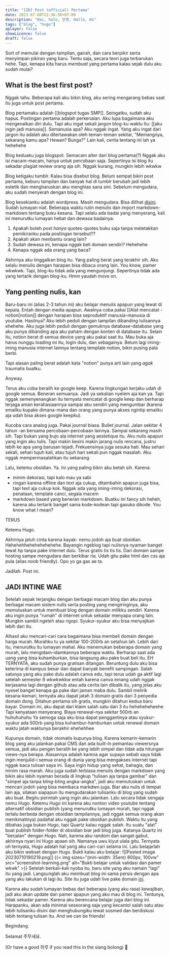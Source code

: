 ```yaml
---
title: "[ID] Post (official) Pertama"
date: 2023-07-08T22:36:58+07:00
description: "Hai, halo, 안영, Hallo, Hi" 
tags: ["blog", "hugo"]
aplayer: false
showLicence: false
draft: false
---
```


Sort of memulai dengan tampilan, gairah, dan cara berpikir serta menyimpan pikiran yang baru. Tentu saja, secara teori juga terbarukan hehe. Tapi, kenapa kita harus *membuat* yang pertama kalau sejak dulu aku sudah mulai?
<!--more-->



## What is the best first post?

Nggak tahu.
Beberapa kali aku bikin blog, aku sering mengarang bebas saat itu juga untuk post pertama. 

Blog pertamaku adalah [[blogspot tugas SMP]]. Seingatku, sudah aku hapus. Postingan pertama adalah perkenalan. Aku lupa bagaimana aku mengenalkan diri dulu. Tapi aku ingat sekali jargon blog-ku waktu itu: [[aku ingin jadi manusia]]. Semanusia apa? Aku nggak ingat. Yang aku ingat dari jargon itu adalah aku ditertawakan oleh teman-teman sekitar, "Memangnya, sekarang kamu apa? Hewan? Bunga?" Lain kali, cerita tentang ini lah ya hehehehe

Blog keduaku juga blogspot. Semacam alter dari blog pertama(?) Nggak aku isi macam-macam, hanya untuk percobaan saja. Sepertinya isi blog itu sekadar plagiat review orang aja sih. Nggak kurang, mungkin lebih wkwkw

Blog ketigaku tumblr. Kalau bisa disebut blog. Belum sempat bikin post pertama, keburu tampilan dan banyak hal di tumblr berubah jadi lebih estetik dan mengharuskan aku menghias sana sini. Sebelum mengudara, aku sudah menyerah dengan blog ini.

Blog kesekianku adalah wordpress. Masih mengudara. Bisa dilihat [disini](satriafiwrite.wordpress.com). Sudah lumayan niat. Beberapa waktu rutin menulis dan import markdown-markdown tentang buku kesana. Tapi selalu ada badai yang menyerang, kali ini menurutku lumayan hebat dan dewasa badainya:
1. Apakah boleh post *hanya* quotes-quotes buku saja tanpa meletakkan pemikiranku pada postingan tersebut??
2. Apakah akan menbantu orang lain?
3. Sudah dewasa ini, kenapa nggak beli domain sendiri? Hehehehe
4. Kenapa nggak ada orang yang baca?

Akhirnya aku tinggalkan blog itu. Yang paling berat yang terakhir sih. Aku selalu menulis dengan harapan bisa dibaca orang lain. You know, pamer wkwkwk. Tapi, blog-ku tidak ada yang mengunjungi. Sepertinya tidak ada yang tertarik dengan blog-ku. Hmm yaudah move on.

## Yang penting nulis, kan

Baru-baru ini (alias 2-3 tahun ini) aku belajar menulis apapun yang lewat di kepala. Entah dengan media apapun. Awalnya coba pakai [[Alat mencatat - notion|notion]] dengan harapan bisa seproduktif manusia-manusia di youtube. Hasilnya? Aku lebih peduli dengan tampilan dibanding tulisannya ehehehe. Aku juga lebih peduli dengan gemuknya database-database yang aku punya dibanding apa aku paham dengan konten di database itu. Selain itu, notion berat di semua device yang aku pakai saat itu. Mau buka aja harus nunggu loading ini itu, login dulu, dan sebagainya. Belum lagi iming-iming manusia internet lainnya tentang template notion, bikin pusing pala berbi.

Tapi alasan paling berat adalah kata "notion" punya arti lain yang *agak* traumatis buatku.

Anyway.

Terus aku coba beralih ke google keep. Karena lingkungan kerjaku udah di google semua. Beneran semuanya. Jadi ya sekalian nyelem aja kan ya. Tapi nggak semenyenangkan itu ternyata mencatat di google keep dan berharap terjaga aman kerahasiaannya sampai aku sendiri yang mengumbar (karena emailku kupake dimana-mana dan orang yang punya akses ngintip emailku aja udah bisa akses google keepku).

Kucoba cara analog juga. Pakai journal biasa. Bullet journal. Jalan sekitar 4 tahun -an bersama percobaan-percobaan lainnya. Sampai sekarang masih sih. Tapi bukan yang bujo ala internet yang aestetique itu. Aku nulis apapun yang ingin aku tulis. Tapi makin kesini makin jarang nulis rencana, justru lebih ke apa yang barusan tejadi. Frekuensinya juga sesuka hati. Mau sehari sekali, sehari tujuh kali, atau tujuh hari sekali pun nggak masalah. Aku nggak mempermasalahkan itu sekarang. 

Lalu, ketemu obsidian. Ya. Ini yang paling bikin aku betah sih. Karena: 
- minim dekorasi, tapi kalo mau ya sabi
- ringan karena offline dan text aja cukup, ditambahin apapun juga bisa, tapi text aja cukup kok. Nggak ada yang iming-iming dekorasi, penataan, template canci, segala macem
- markdown based yang beneran markdown. Buatku ini fancy sih heheh, karena aku tertarik banget sama kode-kodean tapi gasuka dikode. You know what I mean?

TERUS

Ketemu Hugo.

Akhirnya jatuh cinta karena kayak- nemu jodoh aja buat obsidian. Hehehehhehehehehehehe. Bayangin ngeblog tapi nulisnya nyaman banget lewat hp tanpa pake internet dulu. Terus gratis tis tis tis. Dari domain sampe hosting sampe mengudara dan berkibar ria. Udah gitu pake html dan css aja pula (alias noob friendly). Opo yo ga gas ae ta. 

Jadilah. Post ini. 

## JADI INTINE WAE
Setelah sepak terjangku dengan berbagai macam blog dan aku punya berbagai macam sistem nulis serta posting yang mengiringinya, aku memutuskan untuk membuat blog dengan domain milikku sendiri. Karena aku ingin punya "rumah" di internet untuk sekadar menyapa orang lain. Mungkin sambil ngeteh atau ngopi. Syukur-syukur aku bisa menyajikan lebih dari itu.

Alhasil aku mencari-cari cara bagaimana bisa membeli domain dengan harga murah. Murahku tu ya sekitar 100-200rb an setahun lah. Lebih dari itu, menurutku itu lumayan mahal. Aku menemukan beberapa domain yang murah, lalu mengidam-idamkannya beberapa waktu. Berharap saat ada uang yang bisa kuhamburkan, bisa langsung aku pake buat beli itu. EH TERNYATA, aku sudah punya gratisan ditangan. Beruntung dulu aku bisa keterima di kampus besar dan dapat banyak benefit sampingan. Salah satunya yang aku pake dulu adalah canva edu, tapi terus udah ga aktif lagi setelah semester 8 wkwkwkkw entah karena canva emang udah nggak kerjasama lagi dengan github atau ada cerita lain dibalik itu, yang jelas aku nyesel banget kenapa ga pake dari jaman maba dulu. Sambil melirik kesana-kemari, ternyata aku dapat jatah 3 domain gratis dari 3 penyedia domain dong. Ditahun pertama sih gratis, mungkin ditahun kedua baru bayar. Domain ini, aku dapat dari klaim salah satu dari 3 itu heheheheheehe Tapi kenyataan menyerang. Biaya renewal-nya sekitar 500rb an huhuhuhuhu Ya semoga saja aku bisa dapat penggantinya atau syukur-syukur ada 500rb yang bisa kuhambur-hamburkan untuk renewal domain waktu jatah waktunya berakhir ehehehhee

Kupunya domain, tidak otomatis kupunya blog. Karena kemarin-kemarin blog yang aku jalankan pakai CMS dan ada built-in pemantau viewersnya semua, jadi aku pengen beralih ke yang lebih simpel dan tidak ada hitungan views-nya berapa. Alasannya adalah karena agar supaya sebab saya tidak ingin menjulid-i semua orang di dunia yang bisa mengakses internet tapi nggak baca tulisan saya ini. Saya ingin hidup yang sehat, bahagia, dan minim rasa marah. Aku juga sudah terbiasa menulis dengan markdown yang bikin aku lebih nyaman berada di lingkup "tulisan aja tanpa gambar" dan "simpel aja tanpa bling-bling angka-angka", jadi aku memutuskan untuk mencari jodoh yang bisa membaca markdwn juga. Biar aku nulis di tempat lain aja, silakan siapapun itu mengudarakan tulisanku di blog yang sudah aku buat. Begitu perintah yang ingin aku jalankan. Lalu secara tidak sengaja nemu Hugo. Ketemu Hugo ini karena aku nonton video youtube tentang alternatif obsidian publish (yang menurutku lumayan murah, tapi nggak terlalu berbeda dengan obsidian tampilannya, jadi nggak semua orang akan menikmatinya) padahal aku nggak pake obsidian publish. Waktu itu yang dibahas juga bukan Hugo, tapi Quartz kalau nggak salah. Itu suatu "alat" buat publish folder-folder di obsidian biar jadi blog juga. Katanya Quartz ini "berjalan" dengan Hugo. Nah, karena aku random dan sangat gabut, akhirnya nyari ini Hugo apaan sih. Namanya uwu kiyut ulala gitu. Ternyata oh ternyata, Hugo adalah hal yang aku cari-cari selama ini. Lalu belajarlah aku bikin webset dengan Hugo. Bukti kalau aku belajar:
![[Pasted image 20230710190219.png]]
{{< img sizes="(min-width: 35em) 800px, 100vw" src="screenshot-learning.png" alt="Bukti belajar untuk validasi dan pamer wkwk" >}}
Setelah berkali-kali nyoba itu, baru site yang aku namain "lagi" itu yang jadi. Langsunglah aku membuat blog ini sama persis dengan apa yang aku lakukan di lagi itu. Site itu juga udah live pake domain [ini](https://mencoba-blog.netlify.app/). 

Karena aku sudah lumayan bebas dari beberapa (yang aku rasa) kewajiban, jadi aku akan update dan pamer apapun yang aku mau di blog ini. Tentunya, tidak sekadar pamer. Karena aku berencana belajar juga dari blog ini. Harapanku, akan ada minimal seseorang saja yang kecantol salah satu atau lebih tulisanku disini dan menghubungiku lewat sosmed dan berdiskusi lebih tentang tulisan itu. And we can be friends!

Begindang.

Selamat 주무새요.

(Or have a good 하루 if you read this in the siang bolong) 🤟